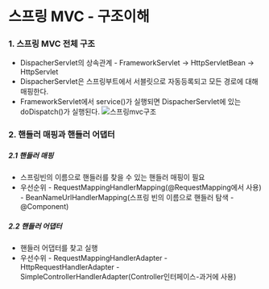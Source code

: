# 스프링 MVC - 구조이해
### 1. 스프링 MVC 전체 구조
+ DispacherServlet의 상속관계 - FrameworkServlet -> HttpServletBean -> HttpServlet
+ DispacherServlet은 스프링부트에서 서블릿으로 자동등록되고 모든 경로에 대해 매핑한다.
+ FrameworkServlet에서 service()가 실행되면 DispacherServlet에 있는 doDispatch()가 실행된다.
![스프링mvc구조](https://github.com/jonghunbaek/spring-mvc1-servlet/assets/107451991/22985373-e676-439c-95f5-b77969c99899)

### 2. 핸들러 매핑과 핸들러 어댑터
##### 2.1 핸들러 매핑 
+ 스프링빈의 이름으로 핸들러를 찾을 수 있는 핸들러 매핑이 필요
+ 우선순위 - RequestMappingHandlerMapping(@RequestMapping에서 사용) - BeanNameUrlHandlerMapping(스프링 빈의 이름으로 핸들러 탐색 - @Component)

##### 2.2 핸들러 어댑터
+ 핸들러 어댑터를 찾고 실행
+ 우선수위 - RequestMappingHandlerAdapter - HttpRequestHandlerAdapter - SimpleControllerHandlerAdapter(Controller인터페이스-과거에 사용)
